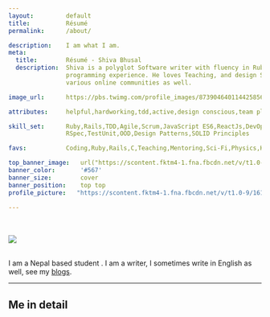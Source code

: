 ```yaml
---
layout:         default
title:          Résumé
permalink:      /about/

description:    I am what I am.
meta:
  title:        Résumé - Shiva Bhusal 
  description:  Shiva is a polyglot Software writer with fluency in Ruby, C and JavaScript. He has about 10 year of 
                programming experience. He loves Teaching, and design Software Architecture. He is involved in 
                various online communities as well. 

image_url:      https://pbs.twimg.com/profile_images/873904640114425856/o1ZHBsQY_400x400.jpg

attributes:     helpful,hardworking,tdd,active,design conscious,team player,leader,listener

skill_set:      Ruby,Rails,TDD,Agile,Scrum,JavaScript ES6,ReactJs,DevOps,Linux/Unix,C Lang,Jekyll,Liquid,
                RSpec,TestUnit,OOD,Design Patterns,SOLID Principles

favs:           Coding,Ruby,Rails,C,Teaching,Mentoring,Sci-Fi,Physics,Human Anatomy

top_banner_image:   url("https://scontent.fktm4-1.fna.fbcdn.net/v/t1.0-9/16114523_1298015866958351_7034594090356307393_n.jpg?oh=5e99db01373736f7dbd0b66a9c615499&oe=5A0014D2")
banner_color:       '#567'
banner_size:        cover
banner_position:    top top
profile_picture:   "https://scontent.fktm4-1.fna.fbcdn.net/v/t1.0-9/16114523_1298015866958351_7034594090356307393_n.jpg?oh=5e99db01373736f7dbd0b66a9c615499&oe=5A0014D2"

---
```


<br>
<br>
<div>
  <img class="round profile-pic" src="{{page.profile_picture}}"/> 
</div>
<br>

I am a Nepal based student . I am a writer,
I sometimes write in English as well, see my [blogs](/blog).



---

## Me in detail

